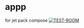 # appp
for jet pack compose
 <a href="https://ibb.co/g7ZFmbn"><img src="https://i.ibb.co/pPjrb6m/TEST-ROOM.png" alt="TEST-ROOM" border="0"></a>

